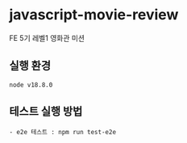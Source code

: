 # javascript-movie-review

FE 5기 레벨1 영화관 미션

## 실행 환경

```
node v18.8.0
```

## 테스트 실행 방법

```
- e2e 테스트 : npm run test-e2e
```
